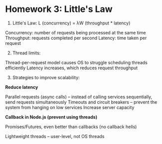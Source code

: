 # Homework 3: Little's Law

1. Little's Law: L (concurrency) = λW (throughput * latency)

Concurrency: number of requests being processed at the same time
Throughput: requests completed per second
Latency: time taken per request

2. Thread limits:

Thread-per-request model causes OS to struggle scheduling threads efficiently
Latency increases, which reduces request throughput

3. Strategies to improve scalability:

**Reduce latency**

Parallel requests (async calls) – instead of calling services sequentially, send requests simultaneously
Timeouts and circuit breakers – prevent the system from hanging on low services
Increase server capacity

**Callback in Node.js (prevent using threads)**

Promises/Futures, even better than callbacks (no callback hells)

Lightweight threads – user-level, not OS threads
